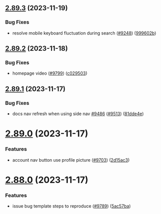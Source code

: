 ## [2.89.3](https://github.com/EddieHubCommunity/BioDrop/compare/v2.89.2...v2.89.3) (2023-11-19)


### Bug Fixes

* resolve mobile keyboard fluctuation during search ([#9248](https://github.com/EddieHubCommunity/BioDrop/issues/9248)) ([999602b](https://github.com/EddieHubCommunity/BioDrop/commit/999602bae3a2b267a68fd2d8e55282bbfe979501))



## [2.89.2](https://github.com/EddieHubCommunity/BioDrop/compare/v2.89.1...v2.89.2) (2023-11-18)


### Bug Fixes

* homepage video ([#9799](https://github.com/EddieHubCommunity/BioDrop/issues/9799)) ([c029503](https://github.com/EddieHubCommunity/BioDrop/commit/c02950376893a8c370be914fb40390b38634416f))



## [2.89.1](https://github.com/EddieHubCommunity/BioDrop/compare/v2.89.0...v2.89.1) (2023-11-17)


### Bug Fixes

* docs nav refresh when using side nav [#9486](https://github.com/EddieHubCommunity/BioDrop/issues/9486) ([#9513](https://github.com/EddieHubCommunity/BioDrop/issues/9513)) ([81dde4e](https://github.com/EddieHubCommunity/BioDrop/commit/81dde4e27d4d5bbd06e07c5a69f35dc164f2c7be))



# [2.89.0](https://github.com/EddieHubCommunity/BioDrop/compare/v2.88.0...v2.89.0) (2023-11-17)


### Features

* account nav button use profile picture ([#9703](https://github.com/EddieHubCommunity/BioDrop/issues/9703)) ([2d15ac3](https://github.com/EddieHubCommunity/BioDrop/commit/2d15ac38b42660e4a28e5421592b2b6f290f4058))



# [2.88.0](https://github.com/EddieHubCommunity/BioDrop/compare/v2.87.5...v2.88.0) (2023-11-17)


### Features

* issue bug template steps to reproduce ([#9789](https://github.com/EddieHubCommunity/BioDrop/issues/9789)) ([5ac57ba](https://github.com/EddieHubCommunity/BioDrop/commit/5ac57bad5a685a5e688d972c95caa8c9e1a173dd))




